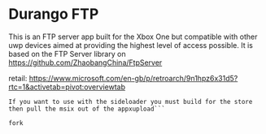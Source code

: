 # Durango FTP

This is an FTP server app built for the Xbox One but compatible with other uwp devices aimed at providing the highest level of access possible.
It is based on the FTP Server library on https://github.com/ZhaobangChina/FtpServer

retail: https://www.microsoft.com/en-gb/p/retroarch/9n1hpz6x31d5?rtc=1&activetab=pivot:overviewtab

```To make work on retail you must build the packaging project instead of the normal project
If you want to use with the sideloader you must build for the store then pull the msix out of the appxupload```

fork
